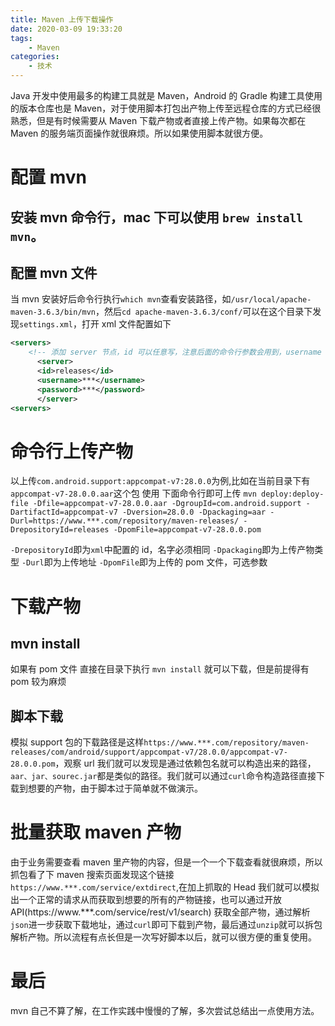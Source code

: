 ```yaml
---
title: Maven 上传下载操作
date: 2020-03-09 19:33:20
tags:
    - Maven
categories:
    - 技术
---
```

Java 开发中使用最多的构建工具就是 Maven，Android 的 Gradle 构建工具使用的版本仓库也是 Maven，对于使用脚本打包出产物上传至远程仓库的方式已经很熟悉，但是有时候需要从 Maven 下载产物或者直接上传产物。如果每次都在 Maven 的服务端页面操作就很麻烦。所以如果使用脚本就很方便。
<!-- more -->

# 配置 mvn

## 安装 mvn 命令行，mac 下可以使用 `brew install mvn`。
## 配置 mvn 文件
当 mvn 安装好后命令行执行`which mvn`查看安装路径，如`/usr/local/apache-maven-3.6.3/bin/mvn`，然后`cd apache-maven-3.6.3/conf/`可以在这个目录下发现`settings.xml`，打开 xml 文件配置如下
``` xml 
<servers>
    <!-- 添加 server 节点，id 可以任意写，注意后面的命令行参数会用到，username password 为私有 maven 配置 -->
      <server>
      <id>releases</id>
      <username>***</username>
      <password>***</password>
      </server>
<servers> 
```

# 命令行上传产物
以上传`com.android.support:appcompat-v7:28.0.0`为例,比如在当前目录下有`appcompat-v7-28.0.0.aar`这个包
使用 下面命令行即可上传
`mvn deploy:deploy-file -Dfile=appcompat-v7-28.0.0.aar -DgroupId=com.android.support -DartifactId=appcompat-v7 -Dversion=28.0.0 -Dpackaging=aar -Durl=https://www.***.com/repository/maven-releases/ -DrepositoryId=releases -DpomFile=appcompat-v7-28.0.0.pom`

`-DrepositoryId`即为`xml`中配置的 id，名字必须相同
`-Dpackaging`即为上传产物类型
`-Durl`即为上传地址
`-DpomFile`即为上传的 pom 文件，可选参数

# 下载产物
## mvn install
如果有 pom 文件 直接在目录下执行 `mvn install` 就可以下载，但是前提得有 pom 较为麻烦
## 脚本下载
模拟 support 包的下载路径是这样`https://www.***.com/repository/maven-releases/com/android/support/appcompat-v7/28.0.0/appcompat-v7-28.0.0.pom`，观察 url 我们就可以发现是通过依赖包名就可以构造出来的路径，`aar、jar、sourec.jar`都是类似的路径。我们就可以通过`curl`命令构造路径直接下载到想要的产物，由于脚本过于简单就不做演示。

# 批量获取 maven 产物
由于业务需要查看 maven 里产物的内容，但是一个一个下载查看就很麻烦，所以抓包看了下 maven 搜索页面发现这个链接`https://www.***.com/service/extdirect`,在加上抓取的 Head 我们就可以模拟出一个正常的请求从而获取到想要的所有的产物链接，也可以通过开放 API(https://www.***.com/service/rest/v1/search) 获取全部产物，通过解析`json`进一步获取下载地址，通过`curl`即可下载到产物，最后通过`unzip`就可以拆包解析产物。所以流程有点长但是一次写好脚本以后，就可以很方便的重复使用。

# 最后
mvn 自己不算了解，在工作实践中慢慢的了解，多次尝试总结出一点使用方法。